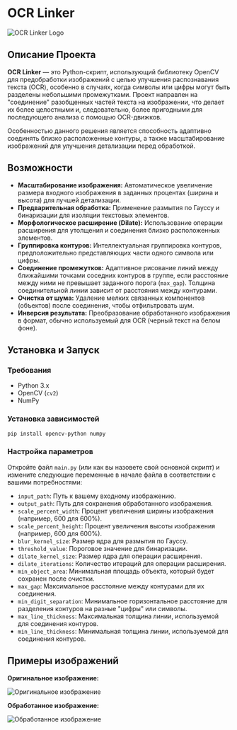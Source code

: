 # OCR Linker

![OCR Linker Logo](https://github.com/user-attachments/assets/4343ba30-0071-49cd-8010-ec7e1d3c3ccb)


## Описание Проекта

**OCR Linker** — это Python-скрипт, использующий библиотеку OpenCV для предобработки изображений с целью улучшения распознавания текста (OCR), особенно в случаях, когда символы или цифры могут быть разделены небольшими промежутками. Проект направлен на "соединение" разобщенных частей текста на изображении, что делает их более целостными и, следовательно, более пригодными для последующего анализа с помощью OCR-движков.

Особенностью данного решения является способность адаптивно соединять близко расположенные контуры, а также масштабирование изображений для улучшения детализации перед обработкой.

## Возможности

- **Масштабирование изображения:** Автоматическое увеличение размера входного изображения в заданных процентах (ширина и высота) для лучшей детализации.
- **Предварительная обработка:** Применение размытия по Гауссу и бинаризации для изоляции текстовых элементов.
- **Морфологическое расширение (Dilate):** Использование операции расширения для утолщения и соединения близко расположенных элементов.
- **Группировка контуров:** Интеллектуальная группировка контуров, предположительно представляющих части одного символа или цифры.
- **Соединение промежутков:** Адаптивное рисование линий между ближайшими точками соседних контуров в группе, если расстояние между ними не превышает заданного порога (`max_gap`). Толщина соединительной линии зависит от расстояния между контурами.
- **Очистка от шума:** Удаление мелких связанных компонентов (объектов) после соединения, чтобы отфильтровать шум.
- **Инверсия результата:** Преобразование обработанного изображения в формат, обычно используемый для OCR (черный текст на белом фоне).

## Установка и Запуск

### Требования

- Python 3.x
- OpenCV (`cv2`)
- NumPy

### Установка зависимостей

```bash
pip install opencv-python numpy
```

### Настройка параметров

Откройте файл `main.py` (или как вы назовете свой основной скрипт) и измените следующие переменные в начале файла в соответствии с вашими потребностями:

- `input_path`: Путь к вашему входному изображению.
- `output_path`: Путь для сохранения обработанного изображения.
- `scale_percent_width`: Процент увеличения ширины изображения (например, 600 для 600%).
- `scale_percent_height`: Процент увеличения высоты изображения (например, 600 для 600%).
- `blur_kernel_size`: Размер ядра для размытия по Гауссу.
- `threshold_value`: Пороговое значение для бинаризации.
- `dilate_kernel_size`: Размер ядра для операции расширения.
- `dilate_iterations`: Количество итераций для операции расширения.
- `min_object_area`: Минимальная площадь объекта, который будет сохранен после очистки.
- `max_gap`: Максимальное расстояние между контурами для их соединения.
- `min_digit_separation`: Минимальное горизонтальное расстояние для разделения контуров на разные "цифры" или символы.
- `max_line_thickness`: Максимальная толщина линии, используемой для соединения контуров.
- `min_line_thickness`: Минимальная толщина линии, используемой для соединения контуров.

## Примеры изображений

**Оригинальное изображение:**

![Оригинальное изображение](https://github.com/user-attachments/assets/dccc821f-169d-4d5f-b5fa-630f9d311b28)

**Обработанное изображение:**

![Обработанное изображение](https://github.com/user-attachments/assets/c41863c0-218c-4999-84e9-0509099590a2)
